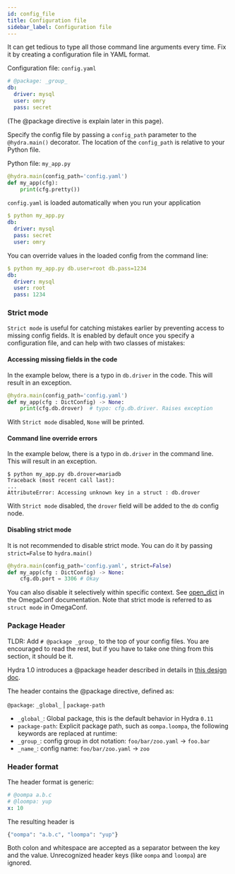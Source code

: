 ```yaml
---
id: config_file
title: Configuration file
sidebar_label: Configuration file
---
```


It can get tedious to type all those command line arguments every time.
Fix it by creating a configuration file in YAML format.

Configuration file: `config.yaml`
```yaml
# @package: _group_
db: 
  driver: mysql
  user: omry
  pass: secret
```
(The @package directive is explain later in this page).

Specify the config file by passing a `config_path` parameter to the `@hydra.main()` decorator.
The location of the `config_path` is relative to your Python file.

Python file: `my_app.py`
```python
@hydra.main(config_path='config.yaml')
def my_app(cfg):
    print(cfg.pretty())
```

`config.yaml` is loaded automatically when you run your application
```yaml
$ python my_app.py
db:
  driver: mysql
  pass: secret
  user: omry
```

You can override values in the loaded config from the command line:
```yaml
$ python my_app.py db.user=root db.pass=1234
db:
  driver: mysql
  user: root
  pass: 1234
```

### Strict mode
`Strict mode` is useful for catching mistakes earlier by preventing access to missing config fields.
It is enabled by default once you specify a configuration file, and can help with two classes of mistakes:

#### Accessing missing fields in the code
In the example below, there is a typo in `db.driver` in the code.
This will result in an exception.

```python
@hydra.main(config_path='config.yaml')
def my_app(cfg : DictConfig) -> None:
    print(cfg.db.drover)  # typo: cfg.db.driver. Raises exception
```
With `Strict mode` disabled, `None` will be printed.

#### Command line override errors
In the example below, there is a typo in `db.driver` in the command line.  
This will result in an exception.
```text
$ python my_app.py db.drover=mariadb
Traceback (most recent call last):
...
AttributeError: Accessing unknown key in a struct : db.drover
```
With `Strict mode` disabled, the `drover` field will be added to the `db` config node.

#### Disabling strict mode
It is not recommended to disable strict mode. You can do it by passing `strict=False` to `hydra.main()` 
```python
@hydra.main(config_path='config.yaml', strict=False)
def my_app(cfg : DictConfig) -> None:
    cfg.db.port = 3306 # Okay
```

You can also disable it selectively within specific context. See [open_dict](https://omegaconf.readthedocs.io/en/latest/usage.html#struct-flag) in the OmegaConf documentation.
Note that strict mode is referred to as `struct mode` in OmegaConf.


### Package Header
TLDR:
Add `# @package _group_` to the top of your config files.
You are encouraged to read the rest, but if you have to take one thing from this section, it should be it.

Hydra 1.0 introduces a @package header described in details in [this design doc](https://docs.google.com/document/d/10aU2axeJj_p_iv1Hp9VulYLL5qyvhErg89MKFGbkZO4/edit?usp=sharing).

The header contains the @package directive, defined as:

`@package`: `_global_` | `package-path`
- `_global_`: Global package, this is the default behavior in Hydra `0.11`
- `package-path`: Explicit package path, such as `oompa.loompa`, the following keywords are replaced at runtime:
- `_group_`: config group in dot notation: `foo/bar/zoo.yaml` -> `foo.bar`
- `_name_`: config name: `foo/bar/zoo.yaml` -> `zoo`

### Header format
The header format is generic:
```yaml
# @oompa a.b.c
# @loompa: yup
x: 10
```
The resulting header is 
```python
{"oompa": "a.b.c", "loompa": "yup"}
```
Both colon and whitespace are accepted as a separator between the key and the value.
Unrecognized header keys (like `oompa` and `loompa`) are ignored.
